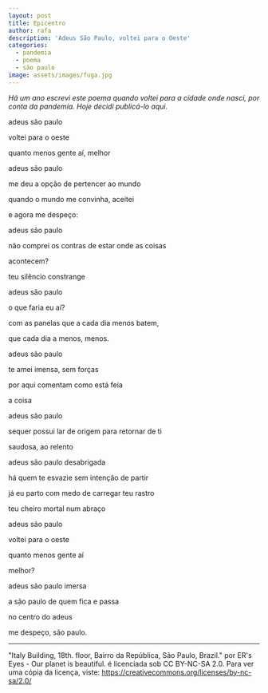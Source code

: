 ```yaml
---
layout: post
title: Epicentro
author: rafa
description: 'Adeus São Paulo, voltei para o Oeste'
categories:
  - pandemia
  - poema
  - são paulo
image: assets/images/fuga.jpg
---
```


_Há um ano escrevi este poema quando voltei para a cidade onde nasci, por conta da pandemia. Hoje decidi publicá-lo aqui._

adeus são paulo

voltei para o oeste

quanto menos gente aí, melhor

adeus são paulo

me deu a opção de pertencer ao mundo

quando o mundo me convinha, aceitei

e agora me despeço:

adeus são paulo

não comprei os contras de estar onde as coisas

acontecem?

teu silêncio constrange

adeus são paulo

o que faria eu aí?

com as panelas que a cada dia menos batem,

que cada dia a menos, menos.

adeus são paulo

te amei imensa, sem forças

por aqui comentam como está feia

a coisa

adeus são paulo

sequer possui lar de origem para retornar de ti

saudosa, ao relento

adeus são paulo desabrigada

há quem te esvazie sem intenção de partir

já eu parto com medo de carregar teu rastro

teu cheiro mortal num abraço

adeus são paulo

voltei para o oeste

quanto menos gente aí

melhor?

adeus são paulo imersa

a são paulo de quem fica e passa

no centro do adeus

me despeço, são paulo.

---
"Italy Building, 18th. floor, Bairro da República, São Paulo, Brazil." por ER's Eyes - Our planet is beautiful. é licenciada sob CC BY-NC-SA 2.0. Para ver uma cópia da licença, viste: https://creativecommons.org/licenses/by-nc-sa/2.0/
